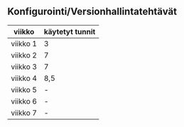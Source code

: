 ## Konfigurointi/Versionhallintatehtävät


| viikko | käytetyt tunnit |
| ------ | ------ |
| viikko 1 | 3 |
| viikko 2 | 7 |
| viikko 3 | 7 |
| viikko 4 | 8,5 |
| viikko 5 | - |
| viikko 6 | - |
| viikko 7 | - |
